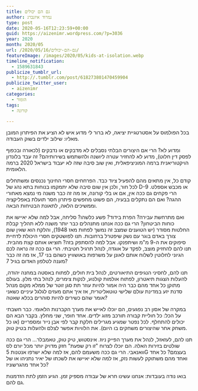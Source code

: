 ```yaml
---
title: גם הם יכולים
author: נמרוד איזנברג
type: post
date: 2020-05-16T12:23:59+00:00
guid: https://aizenimr.wordpress.com/?p=3036
year: 2020
month: 2020/05
url: /2020/05/16/גם-הם-יכולים/
featureImage: /images/2020/05/kids-at-isolation.webp
timeline_notification:
  - 1589631843
publicize_tumblr_url:
  - http://.tumblr.com/post/618273801470459904
publicize_twitter_user:
  - aizenimr
categories:
  - הומור
tags:
  - קורונה

---
```

בכל הפולמוס על אסטרטגיית יציאה, לא ברור לי מדוע איש לא הציע את הפיתרון המובן מאליו: שילוב ילדים בשוק העבודה.

ומדוע לא? הרי אם היצורים הבלתי נסבלים לא מדבקים או נדבקים (לכאורה ובכפוף לפסק דין חלוט), מדוע לא להחזיר עטרה ליושנה ולהשתמש בשירותיהם? זה עבד בלונדון הויקטוריאנית ברמה המוניציפאלית, ואין שוב סיבה שזה לא יעבוד בישראל 2020 ברמה הלאומית.

קודם כל, אין מתאים מהם להפעיל ציוד כבד. הפרחחים חסרי החינוך נכנסים ומשתחלים לכל חור, ולכן אין שום סיבה שלא יתמקמו בנוחות בתא נהג של D-9 או מכבש אספלט. הרי פקחים גם ככה אין, אם או בלי קורונה, אז מה זה כבר משנה מי נמצא מאחורי ההגה? ואם הם נתקלים בבעיה, הם פשוט מחפשים פיתרון חסר תועלת באפליקציה וממשיכים הלאה, לתאונת הבטיחות הבאה.

ואם מתרחשת עבירה? הפרת בידוד? פשע כלשהו? סליחה, אבל למה שלא יאיישו את כוחות הביטחון? הרי גם ככה אנחנו מתנהלים כבר יותר משנה ללא תהליך קבלת החלטות מסודר (יש הטוענים שמצב זה נמשך לפחות מאז 1948), והלקח הוא שאין שום צורך באדם בוגר עם נשק שיפטרל ברחובות. תנו לפושטקים חסרי היכולת לדחיית סיפוקים את ה-9 מ"מ ושיתפנקו. אבל למה להסתפק בזה? תוציאו אותם קצת מהבית. תנו להם להחזיק מוצב, לפקד על אוגדה, לנהל תרגיל חטיבתי. הרי גם ככה זה נראה לכם הגיוני לחלוטין לשלוח אותם לאונן על משרפות באושוויץ כשהם בני 17, אז מה זה כבר מענה לטלפון האדום בגיל 7?

תנו להם, לחסיני הנגיפים התיאורטים, לנהל בית חולים, לפתוח באסטה במחנה יהודה, להעלות הצגות תיאטרון, לפתוח אולמות קולנוע, לנקות צימרים, לנהל בתי מלון. בעולם מתוקן כל אחד מהם כבר היה אמור להיות עוזר תת סגן זוטר של ממלא מקום מנהל סדנת יזע במדינת עולם שלישי טוטאליטרית, אז איך אתם מעזים לגלגל עיניים כשאני אומר שהם כשירים להיות סוהרים בכלא שאטה?

במקרה של אסון רב נפגעים, הם יוכלו לאייש את מערך הקברנות הלאומי. כבר חשבתי על הכל: כל חוליית קבורה תורכב מזוג ילדים. אחד חופר, שני מחלץ. בקבר הבא הם יכולים להתחלף. לכל נפטר שמגיע מגרילים חלקת קבר לפי אבן נייר ומספריים (או כל משחק אחר שהיצורים משחקים בו היום). את הלוויות אפשר לצלם ולהעלות בטיק טוק.

תנו להם, לעזאזל, לנהל את מערך הפייק ניוז. אינסטוש, טיק טוק, טאמבלר... הרי גם ככה שולטים בזירות האלה. הם יוכלו לצרוח "זו רק שפעת" חזק מדויק יותר מכל יורם לס וואנאבי. הרי גם ככה משעמם להם, אז למה שלא ישרפו אנטנות 5G בעצמם? כל אחד ואחד מהם משתוקק לעשות נזק, אז למה שלא יאיישו את לשכתו של יאיר נתניהו או של כל אחד מהגרשוניז?

בואו נודה בעובדות: אנחנו עשינו חרא של עבודה מספיק זמן. הגיע הזמן לתת הזדמנות גם להם.